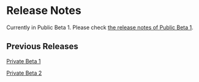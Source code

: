 # Release Notes

Currently in Public Beta 1. Please check [the release notes of Public Beta 1](public-beta-1).

## Previous Releases

[Private Beta 1](private-beta-1)

[Private Beta 2](private-beta-2)
